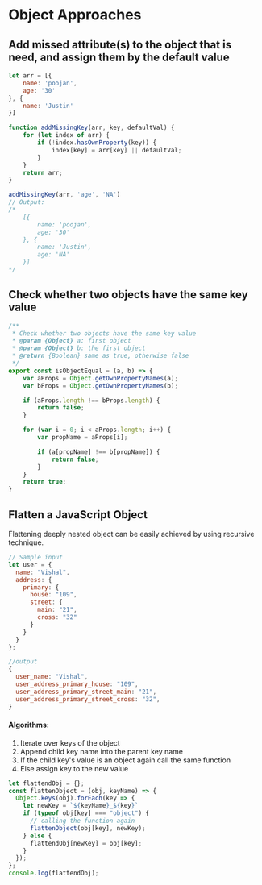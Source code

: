 # Object Approaches

## Add missed attribute\(s\) to the object that is need, and assign them by the default value

```javascript
let arr = [{
	name: 'poojan',
	age: '30'
}, {
	name: 'Justin'
}]

function addMissingKey(arr, key, defaultVal) {
	for (let index of arr) {
		if (!index.hasOwnProperty(key)) {
			index[key] = arr[key] || defaultVal;
		}
	}
	return arr;
}

addMissingKey(arr, 'age', 'NA') 
// Output: 
​​/*
	[{
		name: 'poojan',
		age: '30'
	}, {
		name: 'Justin',
		age: 'NA'
	}]​​​​​
*/
```

## Check whether two objects have the same key value

```javascript
/**
 * Check whether two objects have the same key value
 * @param {Object} a: first object
 * @param {Object} b: the first object
 * @return {Boolean} same as true, otherwise false
 */
export const isObjectEqual = (a, b) => {
    var aProps = Object.getOwnPropertyNames(a);
    var bProps = Object.getOwnPropertyNames(b);

    if (aProps.length !== bProps.length) {
        return false;
    }

    for (var i = 0; i < aProps.length; i++) {
        var propName = aProps[i];

        if (a[propName] !== b[propName]) {
            return false;
        }
    }
    return true;
}
```

## Flatten a JavaScript Object

Flattening deeply nested object can be easily achieved by using recursive technique.

```javascript
// Sample input
let user = {
  name: "Vishal",
  address: {
    primary: {
      house: "109",
      street: {             
        main: "21",
        cross: "32"
      }
    }
  }
};

//output
{
  user_name: "Vishal",
  user_address_primary_house: "109",
  user_address_primary_street_main: "21",
  user_address_primary_street_cross: "32",
}
```

#### Algorithms:

1. Iterate over keys of the object
2. Append child key name into the parent key name
3. If the child key's value is an object again call the same function
4. Else assign key to the new value

```javascript
let flattendObj = {};
const flattenObject = (obj, keyName) => {
  Object.keys(obj).forEach(key => {
    let newKey = `${keyName}_${key}` 
    if (typeof obj[key] === "object") {
      // calling the function again
      flattenObject(obj[key], newKey);
    } else {
      flattendObj[newKey] = obj[key];
    }
  });
};
console.log(flattendObj);
```

